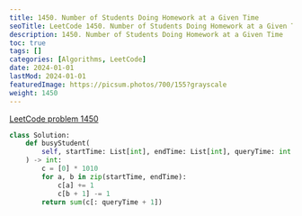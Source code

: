 ```yaml
---
title: 1450. Number of Students Doing Homework at a Given Time
seoTitle: LeetCode 1450. Number of Students Doing Homework at a Given Time | Python solution and explanation
description: 1450. Number of Students Doing Homework at a Given Time
toc: true
tags: []
categories: [Algorithms, LeetCode]
date: 2024-01-01
lastMod: 2024-01-01
featuredImage: https://picsum.photos/700/155?grayscale
weight: 1450
---
```


[LeetCode problem 1450](https://leetcode.com/problems/number-of-students-doing-homework-at-a-given-time/)

```python
class Solution:
    def busyStudent(
        self, startTime: List[int], endTime: List[int], queryTime: int
    ) -> int:
        c = [0] * 1010
        for a, b in zip(startTime, endTime):
            c[a] += 1
            c[b + 1] -= 1
        return sum(c[: queryTime + 1])

```
